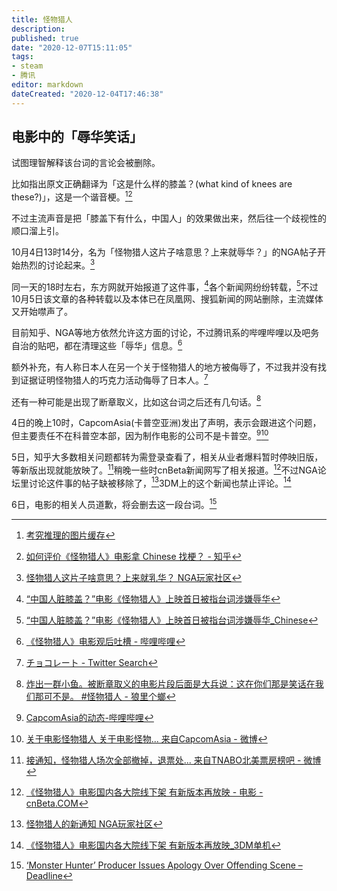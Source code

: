 ```yaml
---
title: 怪物猎人
description:
published: true
date: "2020-12-07T15:11:05"
tags:
- steam
- 腾讯
editor: markdown
dateCreated: "2020-12-04T17:46:38"
---
```


## 电影中的「辱华笑话」

试图理智解释该台词的言论会被删除。

比如指出原文正确翻译为「这是什么样的膝盖？(what kind of knees are these?)」，这是一个谐音梗。[^20201204164340][^20201204164617]

[^20201204164340]: [考究推理的图片缓存](https://web.archive.org/web/20201204164340/https://game.nownews.com/wp-content/uploads/2020/12/007aRPx1gy1glc00v8degj30oo2p17e4-1.jpg)

[^20201204164617]: [如何评价《怪物猎人》电影拿 Chinese 找梗？ - 知乎](https://web.archive.org/web/20201204164617/https://www.zhihu.com/question/433294271/answer/1611212006)

不过主流声音是把「膝盖下有什么，中国人」的效果做出来，然后往一个歧视性的顺口溜上引。

<!--
这是时间更早的讨论 4日7时20分 [[集中讨论]听说电影辱华了？(开新帖锁隐) NGA玩家社区](https://archive.is/yQGKQ "https://bbs.nga.cn/read.php?tid=24476740")
-->

10月4日13时14分，名为「怪物猎人这片子啥意思？上来就辱华？」的NGA帖子开始热烈的讨论起来。[^CZzkw]

同一天的18时左右，东方网就开始报道了这件事，[^20201204165857]各个新闻网纷纷转载，[^20201204125554]不过10月5日该文章的各种转载以及本体已在凤凰网、搜狐新闻的网站删除，主流媒体又开始噤声了。

[^CZzkw]: [怪物猎人这片子啥意思？上来就乳华？ NGA玩家社区](https://archive.is/CZzkw "https://bbs.nga.cn/read.php?tid=24474875")

[^20201204165857]: [“中国人脏膝盖？”电影《怪物猎人》上映首日被指台词涉嫌辱华](https://web.archive.org/web/20201204165857/https://webcache.googleusercontent.com/search?q=cache:HEIvO3EWTwYJ:https://n.eastday.com/pnews/1607077613025311)

[^20201204125554]: [“中国人脏膝盖？”电影《怪物猎人》上映首日被指台词涉嫌辱华_Chinese](https://web.archive.org/web/20201204125554/https://www.sohu.com/a/436285296_120823584)

目前知乎、NGA等地方依然允许这方面的讨论，不过腾讯系的哔哩哔哩以及吧务自治的贴吧，都在清理这些「辱华」信息。[^ViVXf]

[^ViVXf]: [《怪物猎人》电影观后吐槽 - 哔哩哔哩](https://archive.is/ViVXf)

额外补充，有人称日本人在另一个关于怪物猎人的地方被侮辱了，不过我并没有找到证据证明怪物猎人的巧克力活动侮辱了日本人。[^20201204174229]

[^20201204174229]: [チョコレート - Twitter Search](https://web.archive.org/web/20201204174229/https://twitter.com/search?q=チョコレート)

还有一种可能是出现了断章取义，比如这台词之后还有几句话。[^20201205072235]

[^20201205072235]: [炸出一群小鱼。被断章取义的电影片段后面是大兵说：这在你们那是笑话在我们那可不是。 \#怪物猎人 - 狼里个螂](https://web.archive.org/web/20201205072235/https://twitter.com/nongxl/status/1334904508774674432)

4日的晚上10时，CapcomAsia(卡普空亚洲)发出了声明，表示会跟进这个问题，但主要责任不在科普空本部，因为制作电影的公司不是卡普空。[^P8nwN][^X50Ko]

[^P8nwN]: [CapcomAsia的动态-哔哩哔哩](https://archive.is/P8nwN "https://t.bilibili.com/464937485467330234")

[^X50Ko]: [关于电影怪物猎人 关于电影怪物... 来自CapcomAsia - 微博](https://archive.is/X50Ko "https://weibo.com/2485196582/JwWVkx9xq")

5日，知乎大多数相关问题都转为需登录查看了，相关从业者爆料暂时停映旧版，等新版出现就能放映了。[^Njyko]稍晚一些时cnBeta新闻网写了相关报道。[^20201205075042]不过NGA论坛里讨论这件事的帖子缺被移除了，[^Jn6pM]3DM上的这个新闻也禁止评论。[^iH6ZJ]

[^Njyko]: [接通知，怪物猎人场次全部撤掉，退票处... 来自TNABO北美票房榜吧 - 微博](https://archive.is/Njyko)

[^20201205075042]: [《怪物猎人》电影国内各大院线下架 有新版本再放映 - 电影 - cnBeta.COM](https://web.archive.org/web/20201205080143/https://hot.cnbeta.com/articles/movie/1061991.htm)

[^Jn6pM]: [怪物猎人的新通知 NGA玩家社区](https://archive.is/Jn6pM)

[^iH6ZJ]: [《怪物猎人》电影国内各大院线下架 有新版本再放映_3DM单机](https://archive.is/iH6ZJ)

6日，电影的相关人员道歉，将会删去这一段台词。[^apologizes]

[^apologizes]: [‘Monster Hunter’ Producer Issues Apology Over Offending Scene – Deadline](https://deadline.com/2020/12/monster-hunter-producer-apologizes-china-controversy-constantin-film-1234651219/)

<!--
原文是 look at my knees, what kind of knees are these----chinese
谐音梗了吧，就算真要直译过来也只是，看我的膝盖，猜猜是什么膝盖————中国膝盖

没法直译，只能意译了 —— FROMearth02

[膝盖下有中国人 这是个笑话吗？【怪物猎人吧】_百度贴吧](https://web.archive.org/web/20201204165634/https://webcache.googleusercontent.com/search?q=cache:XpyZCzfGdHoJ:https://tieba.baidu.com/p/7129445793)

[翻譯有內鬼！《魔物獵人》電影「辱華」中國緊急下架、台詞翻譯遭控硬凹 | 動漫影視 | NOW電玩](https://web.archive.org/web/20201204164338if_/https://game.nownews.com/news/20201204/3284838/)

恶搞之家在S06E06以反讽的形式使用了一个对少数族裔歧视性的笑话 [Yarn | Chinese, Japanese, dirty knees, look at these. ~ Family Guy (1999) - S06E06 Comedy | Video clips by quotes, clip | 5508d244-2679-4b3a-a562-8ece0052a754 | 紗](https://web.archive.org/web/20201204160034/https://getyarn.io/yarn-clip/5508d244-2679-4b3a-a562-8ece0052a754)

[怪物猎人 - Twitter Search](https://web.archive.org/web/20201204174257/https://twitter.com/search?q=怪物猎人)

[怪物猎人电影辱华 - 新·品葱](https://web.archive.org/web/20201204135556/https://pincong.rocks/article/27089)

[如何评价米拉.乔沃维奇和托尼.贾主演的电影《怪物猎人》？ - 知乎](https://web.archive.org/web/20201204171919/https://www.zhihu.com/question/432251821)

[怪物猎人 (豆瓣)](https://web.archive.org/web/20201205074841/https://movie.douban.com/subject/26920285/)

该讨论帖被迫改名为「更名测试」[怪物猎人电影版开篇辱华 - 卓明谷 - Stage1st - stage1/s1 游戏动漫论坛](https://web.archive.org/web/20201205080318/https://bbs.saraba1st.com/2b/thread-1975720-1-1.html)

[突发：电影怪物猎人今日起在内地院线下... 来自导筒directube - 微博](https://archive.is/5hZEl)

[Daniel Ahmad on Twitter: "Great writing in the Monster Hunter movie...… "](https://web.archive.org/web/20201205080752/https://twitter.com/ZhugeEX/status/1334794969727569924)

[Kaiju-Sized Mistake As Monster Hunter Movie Premieres With Offensive Slur | KAKUCHOPUREI.COM](https://web.archive.org/web/20201204162516/https://kakuchopurei.com/2020/12/04/kaiju-sized-mistake-as-monster-hunter-movie-premieres-with-offensive-slur/)

[卡普空回应《怪物猎人》电影：已向有关公司反映情况 _ 游民星空 GamerSky.com](https://archive.is/yg5iH)

大量差评 [Steam Community :: Monster Hunter: World](https://web.archive.org/web/20201205074058/https://steamcommunity.com/app/582010/negativereviews/?browsefilter=trendweek&snr=1_5_100010_&filterLanguage=schinese&p=1)

[录像](https://web.archive.org/web/20201205072028/https://img.nga.178.com/attachments/mon_202012/04/-cckxQ5-guhyXeZ3tT3cS8w-51.mp4)

+ [[电影] 干货来了，怪物猎人电影喂屎辱华确定 NGA玩家社区](https://archive.is/mAiix)
+ [时光早报：《怪物猎人》制片方道歉 "哥斯拉大战金刚"曝海报　"神奇女侠"新预告 – Mtime时光网](https://archive.is/SxRBC)
+ [對白嘲笑Chinese 「怪物獵人」在中國上映1天下架 | 中國即時 | 中國 | 世界新聞網](https://web.archive.org/web/20201207144858/https://www.worldjournal.com/wj/story/121474/5070177)
+ [‘Monster Hunter’ Producer Issues Apology Over Offending Scene – Deadline](https://web.archive.org/web/20201207040923/https://deadline.com/2020/12/monster-hunter-producer-apologizes-china-controversy-constantin-film-1234651219/)
+ [《怪物猎人》被指辱华 上映一天即下线 | 德国之声 来自德国 介绍德国 | DW | 05.12.2020](https://web.archive.org/web/20201206124543/https://www.dw.com/zh/怪物猎人被指辱华-上映一天即下线/a-55833339)
+ [电影《怪物猎人》被指出现辱华台词在中国下架 | 早报](https://web.archive.org/web/20201207144851/https://www.zaobao.com.sg/realtime/china/story20201206-1106599)
+ [China Pulls ‘Monster Hunter’ From Cinemas Over Controversial Scene – Deadline](https://web.archive.org/web/20201207040903/https://deadline.com/2020/12/china-pulls-monster-hunter-release-cinemas-censorship-1234651005/)
+ [怪物猎人（电影） - 知乎](https://web.archive.org/web/20201207150438/https://www.zhihu.com/topic/20681654/hot)
-->
